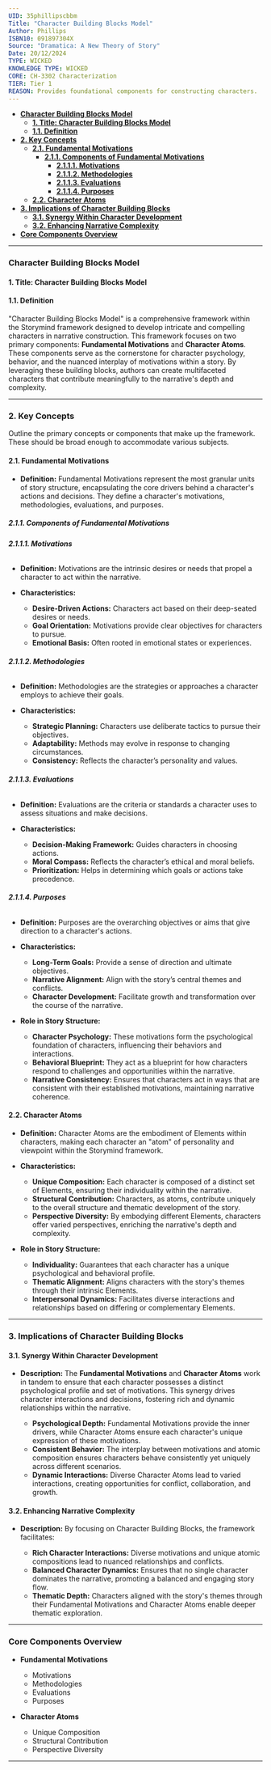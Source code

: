 ```yaml
---
UID: 35phillipscbbm
Title: "Character Building Blocks Model"
Author: Phillips
ISBN10: 091897304X
Source: "Dramatica: A New Theory of Story"
Date: 20/12/2024
TYPE: WICKED
KNOWLEDGE TYPE: WICKED
CORE: CH-3302 Characterization
TIER: Tier 1
REASON: Provides foundational components for constructing characters.
---
```


- [**Character Building Blocks Model**](#character-building-blocks-model)
  - [**1. Title: Character Building Blocks Model**](#1-title-character-building-blocks-model)
  - [**1.1. Definition**](#11-definition)
- [**2. Key Concepts**](#2-key-concepts)
  - [**2.1. Fundamental Motivations**](#21-fundamental-motivations)
    - [**2.1.1. Components of Fundamental Motivations**](#211-components-of-fundamental-motivations)
      - [**2.1.1.1. Motivations**](#2111-motivations)
      - [**2.1.1.2. Methodologies**](#2112-methodologies)
      - [**2.1.1.3. Evaluations**](#2113-evaluations)
      - [**2.1.1.4. Purposes**](#2114-purposes)
  - [**2.2. Character Atoms**](#22-character-atoms)
- [**3. Implications of Character Building Blocks**](#3-implications-of-character-building-blocks)
  - [**3.1. Synergy Within Character Development**](#31-synergy-within-character-development)
  - [**3.2. Enhancing Narrative Complexity**](#32-enhancing-narrative-complexity)
- [**Core Components Overview**](#core-components-overview)

---

### **Character Building Blocks Model**

#### **1. Title: Character Building Blocks Model**

#### **1.1. Definition**

"Character Building Blocks Model" is a comprehensive framework within the Storymind framework designed to develop intricate and compelling characters in narrative construction. This framework focuses on two primary components: **Fundamental Motivations** and **Character Atoms**. These components serve as the cornerstone for character psychology, behavior, and the nuanced interplay of motivations within a story. By leveraging these building blocks, authors can create multifaceted characters that contribute meaningfully to the narrative's depth and complexity.

---

### **2. Key Concepts**

Outline the primary concepts or components that make up the framework. These should be broad enough to accommodate various subjects.

#### **2.1. Fundamental Motivations**

- **Definition:**
  Fundamental Motivations represent the most granular units of story structure, encapsulating the core drivers behind a character's actions and decisions. They define a character's motivations, methodologies, evaluations, and purposes.

##### **2.1.1. Components of Fundamental Motivations**

###### **2.1.1.1. Motivations**

- **Definition:**
  Motivations are the intrinsic desires or needs that propel a character to act within the narrative.

- **Characteristics:**
  - **Desire-Driven Actions:** Characters act based on their deep-seated desires or needs.
  - **Goal Orientation:** Motivations provide clear objectives for characters to pursue.
  - **Emotional Basis:** Often rooted in emotional states or experiences.

###### **2.1.1.2. Methodologies**

- **Definition:**
  Methodologies are the strategies or approaches a character employs to achieve their goals.

- **Characteristics:**
  - **Strategic Planning:** Characters use deliberate tactics to pursue their objectives.
  - **Adaptability:** Methods may evolve in response to changing circumstances.
  - **Consistency:** Reflects the character’s personality and values.

###### **2.1.1.3. Evaluations**

- **Definition:**
  Evaluations are the criteria or standards a character uses to assess situations and make decisions.

- **Characteristics:**
  - **Decision-Making Framework:** Guides characters in choosing actions.
  - **Moral Compass:** Reflects the character’s ethical and moral beliefs.
  - **Prioritization:** Helps in determining which goals or actions take precedence.

###### **2.1.1.4. Purposes**

- **Definition:**
  Purposes are the overarching objectives or aims that give direction to a character's actions.

- **Characteristics:**

  - **Long-Term Goals:** Provide a sense of direction and ultimate objectives.
  - **Narrative Alignment:** Align with the story’s central themes and conflicts.
  - **Character Development:** Facilitate growth and transformation over the course of the narrative.

- **Role in Story Structure:**
  - **Character Psychology:** These motivations form the psychological foundation of characters, influencing their behaviors and interactions.
  - **Behavioral Blueprint:** They act as a blueprint for how characters respond to challenges and opportunities within the narrative.
  - **Narrative Consistency:** Ensures that characters act in ways that are consistent with their established motivations, maintaining narrative coherence.

#### **2.2. Character Atoms**

- **Definition:**
  Character Atoms are the embodiment of Elements within characters, making each character an "atom" of personality and viewpoint within the Storymind framework.

- **Characteristics:**

  - **Unique Composition:** Each character is composed of a distinct set of Elements, ensuring their individuality within the narrative.
  - **Structural Contribution:** Characters, as atoms, contribute uniquely to the overall structure and thematic development of the story.
  - **Perspective Diversity:** By embodying different Elements, characters offer varied perspectives, enriching the narrative's depth and complexity.

- **Role in Story Structure:**
  - **Individuality:** Guarantees that each character has a unique psychological and behavioral profile.
  - **Thematic Alignment:** Aligns characters with the story's themes through their intrinsic Elements.
  - **Interpersonal Dynamics:** Facilitates diverse interactions and relationships based on differing or complementary Elements.

---

### **3. Implications of Character Building Blocks**

#### **3.1. Synergy Within Character Development**

- **Description:**
  The **Fundamental Motivations** and **Character Atoms** work in tandem to ensure that each character possesses a distinct psychological profile and set of motivations. This synergy drives character interactions and decisions, fostering rich and dynamic relationships within the narrative.

  - **Psychological Depth:** Fundamental Motivations provide the inner drivers, while Character Atoms ensure each character's unique expression of these motivations.
  - **Consistent Behavior:** The interplay between motivations and atomic composition ensures characters behave consistently yet uniquely across different scenarios.
  - **Dynamic Interactions:** Diverse Character Atoms lead to varied interactions, creating opportunities for conflict, collaboration, and growth.

#### **3.2. Enhancing Narrative Complexity**

- **Description:**
  By focusing on Character Building Blocks, the framework facilitates:

  - **Rich Character Interactions:** Diverse motivations and unique atomic compositions lead to nuanced relationships and conflicts.
  - **Balanced Character Dynamics:** Ensures that no single character dominates the narrative, promoting a balanced and engaging story flow.
  - **Thematic Depth:** Characters aligned with the story's themes through their Fundamental Motivations and Character Atoms enable deeper thematic exploration.

---

### **Core Components Overview**

- **Fundamental Motivations**

  - Motivations
  - Methodologies
  - Evaluations
  - Purposes

- **Character Atoms**
  - Unique Composition
  - Structural Contribution
  - Perspective Diversity

---
